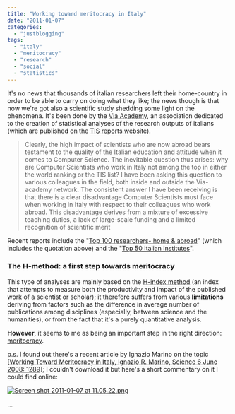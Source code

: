 ```yaml
---
title: "Working toward meritocracy in Italy"
date: "2011-01-07"
categories: 
  - "justblogging"
tags: 
  - "italy"
  - "meritocracy"
  - "research"
  - "social"
  - "statistics"
---
```


It's no news that thousands of italian researchers left their home-country in order to be able to carry on doing what they like; the news though is that now we're got also a scientific study shedding some light on the phenomena. It's been done by the [Via Academy](http://www.topitalianscientists.org), an association dedicated to the creation of statistical analyses of the research outputs of italians (which are published on the [TIS reports website](http://www.tisreports.com/online_publication_platform_on_the_side_of_researchers.aspx)).

> Clearly, the high impact of scientists who are now abroad bears testament to the quality of the Italian education and attitude when it comes to Computer Science. The inevitable question thus arises: why are Computer Scientists who work in Italy not among the top in either the world ranking or the TIS list? I have been asking this question to various colleagues in the field, both inside and outside the Via-academy network. The consistent answer I have been receiving is that there is a clear disadvantage Computer Scientists must face when working in Italy with respect to their colleagues who work abroad. This disadvantage derives from a mixture of excessive teaching duties, a lack of large-scale funding and a limited recognition of scientific merit

Recent reports include the "[Top 100 researchers- home & abroad](http://www.tisreports.com/fullreport/1-Top_100_-_home___abroad.aspx)" (which includes the quotation above) and the "[Top 50 Italian Institutes](http://www.tisreports.com/products/4-Top_50_Italian_Institutes.aspx)".

### The H-method: a first step towards meritocracy

This type of analyses are mainly based on the [H-index method](http://en.wikipedia.org/wiki/H-index) (an index that attempts to measure both the productivity and impact of the published work of a scientist or scholar); it therefore suffers from various **limitations** deriving from factors such as the difference in average number of publications among disciplines (especially, between science and the humanities), or from the fact that it's a purely quantitative analysis.

**However**, it seems to me as being an important step in the right direction: [meritocracy](http://italyglobal.wordpress.com/2010/04/27/meritocracy-in-italy-its-needed/).

p.s. I found out there's a recent article by Ignazio Marino on the topic \[[Working Toward Meritocracy in Italy, Ignazio R. Marino, Science 6 June 2008: 1289](http://www.sciencemag.org/content/320/5881/1289.1.citation)\]; I couldn't download it but here's a short commentary on it I could find online:

[![Screen shot 2011-01-07 at 11.05.22.png](/media/static/blog_img/Screen-shot-2011-01-07-at-11.05.22.png)](http://www.michelepasin.org/blog/wp-content/uploads/2011/01/Screen-shot-2011-01-07-at-11.05.22.png)

...
